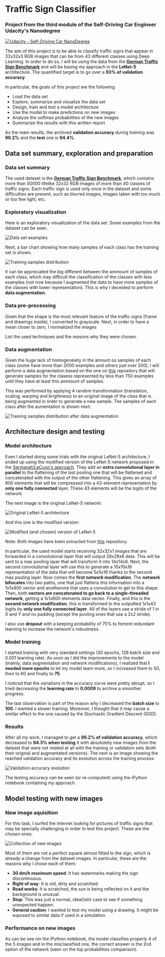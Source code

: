 # **Traffic Sign Classifier** 
### Project from the third module of the Self-Driving Car Engineer Udacity's Nanodegree

[![Udacity - Self-Driving Car NanoDegree](https://s3.amazonaws.com/udacity-sdc/github/shield-carnd.svg)](http://www.udacity.com/drive)

The aim of this project is to be able to classify traffic signs that appear in 32x32x3 RGB images that can be from 43 different classes using Deep Learning. In order to do so, I will be using the data from the [**German Traffic Sign Benchmark**](http://benchmark.ini.rub.de/?section=gtsrb&subsection=news) and will be basing my approach in the **LeNet-5** architecture. The quantified target is to go over a **93% of validation accuracy**. 

In particular, the goals of this project are the following:
* Load the data set
* Explore, summarize and visualize the data set
* Design, train and test a model architecture
* Use the model to make predictions on new images
* Analyze the softmax probabilities of the new images
* Summarize the results with this written report

As the main results, the archived **validation accuracy** during training was **99.2%** and the **test** one is **94.4%**.

[//]: # (Image References)

[image1]: ./readme_images/01_data_overview.png "Dataset visualization"
[image2]: ./readme_images/02_class_samples.png "Samples of each class (original)"
[image3]: ./readme_images/03_class_samples_augmented.png "Samples of each class (after data augmentation)"

[image4]: ./readme_images/04_lenet_original.png "Original LeNet-5 architecture"
[image5]: ./readme_images/05_lenet_mod.jpeg "Modified LeNet-5 architecture"
[image6]: ./readme_images/06_accuracy_vs_epochs.png "Validation accuracy evolution"

[image7]: ./readme_images/07_new_images.png "New images collection"


## Data set summary, exploration and preparation
### Data set summary
The used dataset is the [**German Traffic Sign Benchmark**](http://benchmark.ini.rub.de/?section=gtsrb&subsection=news), which contains more than 50000 lifelike 32x32 RGB images of more than 40 classes of traffic signs. Each traffic sign is used only once in the dataset and some difficulties are present, such as blurred images, images taken with too much or too few light, etc.

### Exploratory visualization
Here is an exploratory visualization of the data set. Some examples from the dataset can be seen.

![Data set examples][image1]

Next, a bar chart showing how many samples of each class has the training set is shown.

![Training samples distribution][image2]

It can be appreciated the big different between the ammount of samples of each class, which may difficult the classification of the classes with less examples (not now because I augmented the data to have more samples of the classes with lower representation). This is why I deceided to perform **data augmentation**.

### Data pre-processing
Given that the shape is the most relevant feature of the traffic signs (frame and drawings inside), I converted to grayscale. Next, in order to have a mean closer to zero, I normalized the images 

List the used techniques and the reasons why they were chosen.

### Data augmentation

Given the huge lack of homogeneiety in the amount os samples of each class (some have more than 2000 examples and others just over 200), I will perform a data augmentation based on the one on [this](https://github.com/jeremy-shannon/CarND-Traffic-Sign-Classifier-Project/blob/master/Traffic_Sign_Classifier.ipynb) repository that will generate samples for the clasess represented by less than 750 examples until they have at least this ammount of samples.

This was performed by applying 4 random transformation (translation, scaling, warping and brightness) to an original image of the class that is being augmented in order to generate a new sample. The samples of each class after the aumentation is shown next:

![Training samples distribution after data augmentation][image3]



## Architecture design and testing
### Model architecture
Even I started doing some trials with the original LeNet-5 architecture, I ended up using the modified version of the LeNet-5 network proposed in the [Sermanet/LeCunn's approach](http://yann.lecun.com/exdb/publis/pdf/sermanet-ijcnn-11.pdf). They add an **extra convolutional layer in parallel** to the flattening of the last pooling one that will be flattened and concatenated with the output of the other flattening. This gives an array of 800 elements that will be compressed into a 43-element representation by **only one fully connected** layer. These 43 elements will be the logits of the network.

The next image is the original LeNet-5 network:

![Original LeNet-5 architecture][image4]

And this one is the modified version:

![Modified (and chosen) version of LeNet-5][image5]

Note: Both images have been extracted from [this](https://github.com/jeremy-shannon/CarND-Traffic-Sign-Classifier-Project/blob/master/Traffic_Sign_Classifier.ipynb) repository.

In particular, the used model starts receiving  32x32x1 images that are forwarded in a convolutional layer that will output 28x28x6 data. This will be sent to a max pooling layer that will transform it into 14x14x6. Next, the second convolutional layer will use this to generate a 10x10x16 representation of the data that will become 5x5x16 thanks to the second max pooling layer. Now comes the **first network modification**. The **network bifucates** into two paths, one that just flattens this information into a 1x1x400 vector and anotherone that uses a convolution to get to this shape. Then, both **vectors are concatenated to go back to a single-threaded network**, getting a 1x1x800 elements data vector. Finally, and this is the **second network modification**, this is transformed to the outputted 1x1x43 logits by **only one fully connected layer**. All of the layers use a stride of 1 in X and Y and no padding (except the pooling ones that use a 2x2 stride).

I also use **dropout** with a keeping probability of 75% to foment redundant learning to increase the network's robustness. 


### Model training
I started training with very standard settings (30 epochs, 128 batch size and 0.001 learning rate). As soon as I did the improvements to the model (mainly, data augmentation and network modifications), I realized that **I needed more epochs** to let my model learn more, so I increased them to 50, then to 60 and finally to **75**.

I noticed that the variations in the accuracy curve were pretty abrupt, so I tried decreasing the **learning rate** to **0.0009** to archive a smoother progress.

The last observation is part of the reason why I decreased the **batch size** to **100**. I wanted a slower training. Moreover, I thought that it may cause a similar effect to the one caused by the Stochastic Gradient Descent (SGD).


### Results
After all my work, I managed to get a **99.2% of validation accuracy**, which decreased to **94.3% when testing** it with absolutelly new images from the dataset that were not related at all with the training or validation sets (both their original and augmentated versions). The next is an image showing the reached validation accuracy and its evolution across the training process:

![Validation accuracy evolution][image6]

The testing accuracy can be seen (or re-computed) using the iPython notebook containing my approach.



## Model testing with new images
### New image aquisition
For this task, I surfed the internet looking for pictures of traffic signs that may be specially challenging in order to test this project. These are the chosen ones:

![Collection of new images][image7]

Most of them are not a perfect square almost fitted to the sign, which is already a change from the dataset images. In particular, these are the reasons why I chose each of them:
- **30 dm/h maximum speed**: It has watermarks making the sign discontinuous. 
- **Right of way**: It is old, dirty and scratched.
- **Road works**: It is scratched, the sun is being reflected on it and the background is unusual.
- **Stop**: This was just a normal, ideal(ish) case to see if something unexpected happen.
- **General caution**: I wanted to test my model using a drawing. It might be exposed to similar data if used in a simulation.

### Performance on new images
As can be see nin the iPython notebook, the model classifies properly 4 of the 5 images and in the misclassified one, the correct answer is the 2nd option of the network (seen on the top probabilities comparison).

